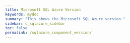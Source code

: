 ```yaml
---
title: Microsoft SQL Azure Version
keywords: mydoc
summary: "This shows the Microsoft SQL Azure version."
sidebar: c_sqlazure_sidebar
toc: false
permalink: /sqlazure_component_version/
---
```


